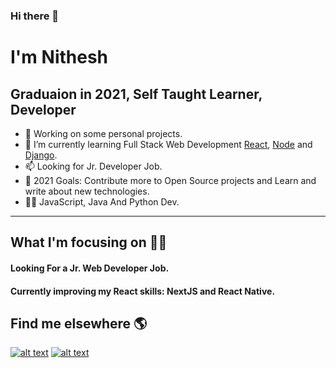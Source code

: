 ### Hi there 👋 
<h1>I'm Nithesh</h1>
<h2>Graduaion in 2021, Self Taught Learner, Developer </h2>

- 🔭 Working on some personal projects.
- 🌱 I’m currently learning Full Stack Web Development <a href="https://reactjs.org">React</a>, <a href="https://nodejs.org/">Node</a> and <a href="https://www.djangoproject.com/">Django</a>.
- 📫 Looking for Jr. Developer Job.
- 🥅 2021 Goals: Contribute more to Open Source projects and Learn and write about new technologies.
- 👨‍💻 JavaScript, Java And Python Dev.

<hr />
<h2>What I'm focusing on 👨‍💻</h2>
<h4>Looking For a Jr. Web Developer Job.</h4> 
<h4>Currently improving my React skills: NextJS and React Native.</h4> 

<h2>Find me elsewhere 🌎</h2>
<!-- Please don't remove this: Grab your social icons from https://github.com/carlsednaoui/gitsocial -->

<!-- display the social media buttons in your README -->

[![alt text][1.1]][1]
[![alt text][2.1]][2]

<!-- links to social media icons -->
<!-- no need to change these -->

<!-- icons with padding -->

[1.1]: http://i.imgur.com/tXSoThF.png (twitter icon with padding)
[2.1]: http://i.imgur.com/0o48UoR.png (github icon with padding)

<!-- icons without padding -->

[1.2]: http://i.imgur.com/wWzX9uB.png (twitter icon without padding)
[2.2]: http://i.imgur.com/9I6NRUm.png (github icon without padding)


<!-- links to your social media accounts -->
<!-- update these accordingly -->

[1]: https://twitter.com/Nithesh_712
[2]: http://www.github.com/nithesh712

<!-- Please don't remove this: Grab your social icons from https://github.com/carlsednaoui/gitsocial -->
